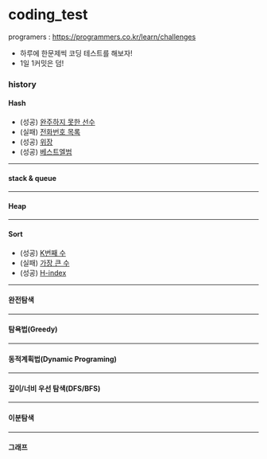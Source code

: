 # coding_test

programers : https://programmers.co.kr/learn/challenges

- 하루에 한문제씩 코딩 테스트를 해보자!
- 1일 1커밋은 덤!

### history

#### Hash
- (성공) [완주하지 못한 선수](https://github.com/yjkim0083/coding_test/blob/main/programers/hash/md/hash_1.md)
- (실패) [전화번호 목록](https://github.com/yjkim0083/coding_test/blob/main/programers/hash/md/hash_2.md)
- (성공) [위장](https://github.com/yjkim0083/coding_test/blob/main/programers/hash/md/hash_3.md)
- (성공) [베스트엘범](https://github.com/yjkim0083/coding_test/blob/main/programers/hash/md/hash_4.md)
---
#### stack & queue

---
#### Heap
---
#### Sort
- (성공) [K번째 수](https://github.com/yjkim0083/coding_test/blob/main/programers/Sort/md/sort_1.md)
- (실패) [가장 큰 수](https://github.com/yjkim0083/coding_test/blob/main/programers/Sort/md/sort_2.md)
- (성공) [H-index](https://github.com/yjkim0083/coding_test/blob/main/programers/Sort/md/sort_3.md)
---
#### 완전탐색
---
#### 탐욕법(Greedy)
---
#### 동적계획법(Dynamic Programing)
---
#### 깊이/너비 우선 탐색(DFS/BFS)
---
#### 이분탐색
---
#### 그래프

